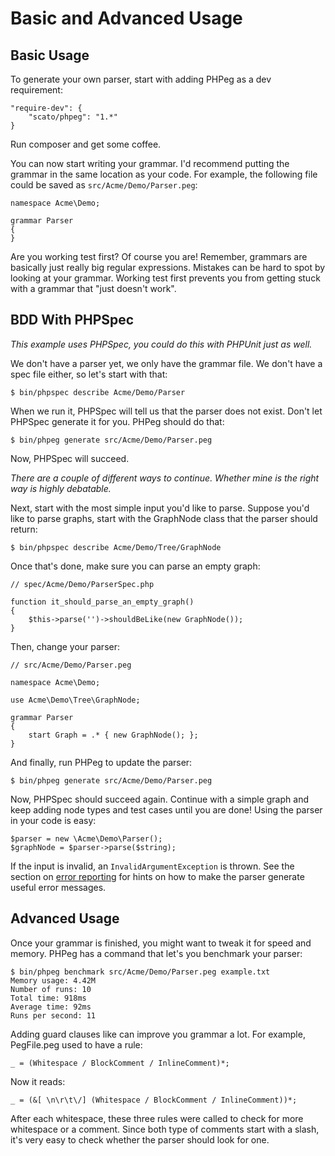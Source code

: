 Basic and Advanced Usage
========================

Basic Usage
-----------

To generate your own parser, start with adding PHPeg as a dev requirement:

```
"require-dev": {
    "scato/phpeg": "1.*"
}
```

Run composer and get some coffee.

You can now start writing your grammar. I'd recommend putting the grammar in the same location as your code. For
example, the following file could be saved as ``src/Acme/Demo/Parser.peg``:

```
namespace Acme\Demo;

grammar Parser
{
}
```

Are you working test first? Of course you are! Remember, grammars are basically just really big regular expressions.
Mistakes can be hard to spot by looking at your grammar. Working test first prevents you from getting stuck with a
grammar that "just doesn't work".

BDD With PHPSpec
----------------

*This example uses PHPSpec, you could do this with PHPUnit just as well.*

We don't have a parser yet, we only have the grammar file. We don't have a spec file either, so let's start with
that:

```
$ bin/phpspec describe Acme/Demo/Parser
```

When we run it, PHPSpec will tell us that the parser does not exist. Don't let PHPSpec generate it for you. PHPeg
should do that:

```
$ bin/phpeg generate src/Acme/Demo/Parser.peg
```

Now, PHPSpec will succeed.

*There are a couple of different ways to continue. Whether mine is the right way is highly debatable.*

Next, start with the most simple input you'd like to parse. Suppose you'd like to parse graphs, start with the
GraphNode class that the parser should return:

```
$ bin/phpspec describe Acme/Demo/Tree/GraphNode
```

Once that's done, make sure you can parse an empty graph:

```
// spec/Acme/Demo/ParserSpec.php

function it_should_parse_an_empty_graph()
{
    $this->parse('')->shouldBeLike(new GraphNode());
}
```

Then, change your parser:

```
// src/Acme/Demo/Parser.peg

namespace Acme\Demo;

use Acme\Demo\Tree\GraphNode;

grammar Parser
{
    start Graph = .* { new GraphNode(); };
}
```

And finally, run PHPeg to update the parser:

```
$ bin/phpeg generate src/Acme/Demo/Parser.peg
```

Now, PHPSpec should succeed again. Continue with a simple graph and keep adding node types and test cases until you
are done! Using the parser in your code is easy:

```
$parser = new \Acme\Demo\Parser();
$graphNode = $parser->parse($string);
```

If the input is invalid, an ``InvalidArgumentException`` is thrown. See the section on
[error reporting](error-reporting.md) for hints on how to make the parser generate useful error messages.

Advanced Usage
--------------

Once your grammar is finished, you might want to tweak it for speed and memory. PHPeg has a command that let's you
benchmark your parser:

```
$ bin/phpeg benchmark src/Acme/Demo/Parser.peg example.txt
Memory usage: 4.42M
Number of runs: 10
Total time: 918ms
Average time: 92ms
Runs per second: 11
```

Adding guard clauses like can improve you grammar a lot. For example, PegFile.peg used to have a rule:

```
_ = (Whitespace / BlockComment / InlineComment)*;
```

Now it reads:

```
_ = (&[ \n\r\t\/] (Whitespace / BlockComment / InlineComment))*;
```

After each whitespace, these three rules were called to check for more whitespace or a comment. Since both type of
comments start with a slash, it's very easy to check whether the parser should look for one.

